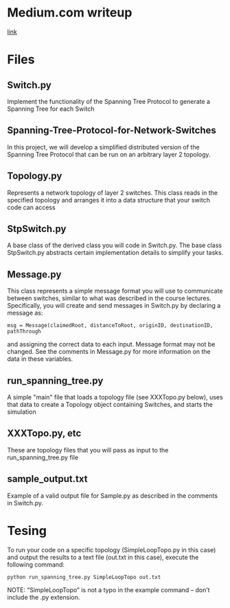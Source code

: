# Medium.com writeup
[link](https://jl4730.medium.com/spanning-tree-protocol-for-network-switches-a6a7e89e7de6)

# Files
## Switch.py
Implement the functionality of the Spanning Tree Protocol to generate a Spanning Tree for each Switch

## Spanning-Tree-Protocol-for-Network-Switches
In this project, we will develop a simplified distributed version of the Spanning Tree Protocol that can be run on an arbitrary layer 2 topology.

## Topology.py 
Represents a network topology of layer 2 switches. This class reads in the specified topology and arranges it into a data structure that your switch code can access

## StpSwitch.py
A base class of the derived class you will code in Switch.py. The base class StpSwitch.py abstracts certain implementation details to simplify your tasks.

## Message.py 
This class represents a simple message format you will use to communicate between switches, similar to what was described in the course lectures. Specifically, you will create and send messages in Switch.py by declaring a message as:
```
msg = Message(claimedRoot, distanceToRoot, originID, destinationID, pathThrough
```
and assigning the correct data to each input. Message format may not be changed. See the comments in Message.py for more information on the data in these variables.

## run_spanning_tree.py
A simple "main" file that loads a topology file (see XXXTopo.py below), uses that data to create a Topology object containing Switches, and starts the simulation

## XXXTopo.py, etc 
These are topology files that you will pass as input to the run_spanning_tree.py file

## sample_output.txt
Example of a valid output file for Sample.py as described in the comments in Switch.py.

# Tesing
To run your code on a specific topology (SimpleLoopTopo.py in this case) and output the results to a text file (out.txt in this case), execute the following command:
```
python run_spanning_tree.py SimpleLoopTopo out.txt
```
NOTE: “SimpleLoopTopo” is not a typo in the example command – don’t include the .py extension.
